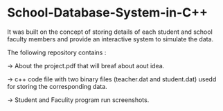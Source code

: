 # School-Database-System-in-C++

It was built on the concept of storing details of each student and school faculty members and provide an interactive system to simulate the data.

The following repository contains :

-> About the project.pdf that will breaf about aout idea.

-> c++ code file with two binary files (teacher.dat and student.dat) usedd for storing the corresponding data.

-> Student and Faculity program run screenshots.
